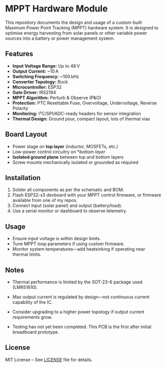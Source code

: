 # MPPT Hardware Module

This repository documents the design and usage of a custom-built Maximum Power Point Tracking (MPPT) hardware system. It is designed to optimise energy harvesting from solar panels or other variable power sources into a battery or power management system.

## Features

- **Input Voltage Range:** Up to 48 V
- **Output Current:** ~10 A
- **Switching Frequency:** ~100 kHz
- **Converter Topology:** Buck
- **Microcontroller:** ESP32
- **Gate Driver:** IRS2184
- **MPPT Algorithm:** Perturb & Observe (P&O)
- **Protection:** PTC Resettable Fuse, Overvoltage, Undervoltage, Reverse Polarity
- **Monitoring:** I²C/SPI/ADC-ready headers for sensor integration
- **Thermal Design:** Ground pour, compact layout, lots of thermal vias

## Board Layout

- Power stage on **top layer** (inductor, MOSFETs, etc.)
- Low-power control circuitry on **bottom layer*
- **Isolated ground plane** between top and bottom layers
- Screw mounts mechanically isolated or grounded as required

## Installation

1. Solder all components as per the schematic and BOM.
2. Flash ESP32-s3 devboard with your MPPT control firmware, or firmware available from one of my repos.
3. Connect input (solar panel) and output (battery/load).
4. Use a serial monitor or dashboard to observe telemetry.

## Usage

- Ensure input voltage is within design limits.
- Tune MPPT loop parameters if using custom firmware.
- Monitor system temperatures—add heatsinking if operating near thermal limits.

## Notes

- Thermal performance is limited by the SOT-23-6 package used (LMR51610).
- Max output current is regulated by design—not continuous current capability of the IC.
- Consider upgrading to a higher power topology if output current requirements grow.

- Testing has not yet been completed. This PCB is the first after initial breadboard prototype.

## License

MIT License – See [LICENSE](LICENSE) file for details.
